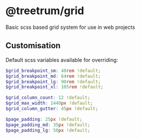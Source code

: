 # @treetrum/grid

Basic scss based grid system for use in web projects

## Customisation

Default scss variables available for overriding:

```scss
$grid_breakpoint_sm: 48rem !default;
$grid_breakpoint_md: 64rem !default;
$grid_breakpoint_lg: 90rem !default;
$grid_breakpoint_xl: 105rem !default;

$grid_column_count: 12 !default;
$grid_max_width: 1440px !default;
$grid_column_gutter: 45px !default;

$page_padding: 25px !default;
$page_padding_md: 35px !default;
$page_padding_lg: 50px !default;
```
